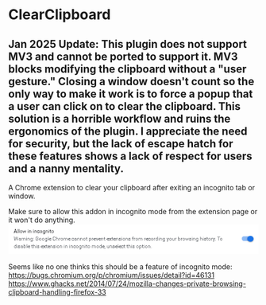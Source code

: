 # ClearClipboard

## Jan 2025 Update:  This plugin does not support MV3 and cannot be ported to support it.  MV3 blocks modifying the clipboard without a "user gesture." Closing a window doesn't count so the only way to make it work is to force a popup that a user can click on to clear the clipboard.  This solution is a horrible workflow and ruins the ergonomics of the plugin.  I appreciate the need for security, but the lack of escape hatch for these features shows a lack of respect for users and a nanny mentality. 

A Chrome extension to clear your clipboard after exiting an incognito tab or window.  

Make sure to allow this addon in incognito mode from the extension page or it won't do anything.
![Allow in Incognito](/incognito.PNG)

Seems like no one thinks this should be a feature of incognito mode:  
https://bugs.chromium.org/p/chromium/issues/detail?id=46131  
https://www.ghacks.net/2014/07/24/mozilla-changes-private-browsing-clipboard-handling-firefox-33

